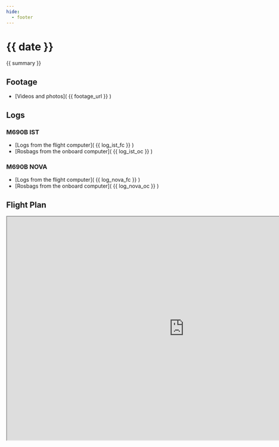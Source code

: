 ```yaml
---
hide:
  - footer
---
```


# {{ date }}

{{ summary }}

## Footage

- [Videos and photos]( {{ footage_url }} )

## Logs

### M690B IST

- [Logs from the flight computer]( {{ log_ist_fc }} )
- [Rosbags from the onboard computer]( {{ log_ist_oc }} )

### M690B NOVA

- [Logs from the flight computer]( {{ log_nova_fc }} )
- [Rosbags from the onboard computer]( {{ log_nova_oc }} )

## Flight Plan

<iframe width="950" height="600" src="https://docs.google.com/spreadsheets/d/{{ checklist_id }}/edit?rm=minimal"></iframe>

<script src='https://cdn.jsdelivr.net/gh/eddymens/markdown-external-link-script@v2.0.0/main.min.js'></script>